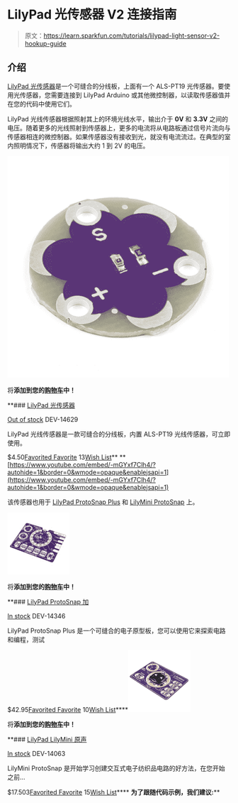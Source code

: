 # LilyPad 光传感器 V2 连接指南

> 原文：<https://learn.sparkfun.com/tutorials/lilypad-light-sensor-v2-hookup-guide>

## 介绍

[LilyPad 光传感器](https://www.sparkfun.com/products/14629)是一个可缝合的分线板，上面有一个 ALS-PT19 光传感器。要使用光传感器，您需要连接到 LilyPad Arduino 或其他微控制器，以读取传感器值并在您的代码中使用它们。

LilyPad 光线传感器根据照射其上的环境光线水平，输出介于 **0V** 和 **3.3V** 之间的电压。随着更多的光线照射到传感器上，更多的电流将从电路板通过信号片流向与传感器相连的微控制器。如果传感器没有接收到光，就没有电流流过。在典型的室内照明情况下，传感器将输出大约 1 到 2V 的电压。

[![LilyPad Light Sensor](img/4999cefeb4b6d9073920e583ef515549.png)](https://www.sparkfun.com/products/14629) 

将**添加到您的[购物车](https://www.sparkfun.com/cart)中！**

 **### [LilyPad 光传感器](https://www.sparkfun.com/products/14629)

[Out of stock](https://learn.sparkfun.com/static/bubbles/ "out of stock") DEV-14629

LilyPad 光线传感器是一款可缝合的分线板，内置 ALS-PT19 光线传感器，可立即使用。

$4.50[Favorited Favorite](# "Add to favorites") 13[Wish List](# "Add to wish list")** **[https://www.youtube.com/embed/-mGYxf7Clh4/?autohide=1&border=0&wmode=opaque&enablejsapi=1](https://www.youtube.com/embed/-mGYxf7Clh4/?autohide=1&border=0&wmode=opaque&enablejsapi=1)

该传感器也用于 [LilyPad ProtoSnap Plus](https://www.sparkfun.com/products/14346) 和 [LilyMini ProtoSnap](https://www.sparkfun.com/products/14063) 上。

[![LilyPad ProtoSnap Plus](img/335860da9f45d463aababdb5c18fb6fa.png)](https://www.sparkfun.com/products/14346) 

将**添加到您的[购物车](https://www.sparkfun.com/cart)中！**

 **### [LilyPad ProtoSnap 加](https://www.sparkfun.com/products/14346)

[In stock](https://learn.sparkfun.com/static/bubbles/ "in stock") DEV-14346

LilyPad ProtoSnap Plus 是一个可缝合的电子原型板，您可以使用它来探索电路和编程，测试

$42.95[Favorited Favorite](# "Add to favorites") 10[Wish List](# "Add to wish list")****[![LilyPad LilyMini ProtoSnap](img/9a1a9293faa47cc552da97c4301e367f.png)](https://www.sparkfun.com/products/14063) 

将**添加到您的[购物车](https://www.sparkfun.com/cart)中！**

 **### [LilyPad LilyMini 原声](https://www.sparkfun.com/products/14063)

[In stock](https://learn.sparkfun.com/static/bubbles/ "in stock") DEV-14063

LilyMini ProtoSnap 是开始学习创建交互式电子纺织品电路的好方法，在您开始之前…

$17.503[Favorited Favorite](# "Add to favorites") 15[Wish List](# "Add to wish list")**** ****为了跟随代码示例，我们建议:******